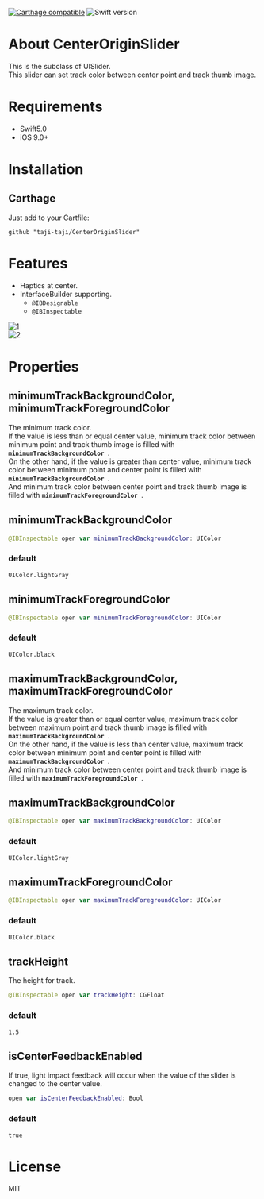 [![Carthage compatible](https://img.shields.io/badge/Carthage-compatible-4BC51D.svg?style=flat)](#carthage)
![Swift version](https://img.shields.io/badge/swift-4.0-orange.svg)

# About CenterOriginSlider

This is the subclass of UISlider.  
This slider can set track color between center point and track thumb image.

# Requirements

- Swift5.0
- iOS 9.0+

# Installation

## Carthage

Just add to your Cartfile:

```
github "taji-taji/CenterOriginSlider"
```

# Features

- Haptics at center.
- InterfaceBuilder supporting.
  - `@IBDesignable`
  - `@IBInspectable`

![1](https://raw.githubusercontent.com/taji-taji/CenterOriginSlider/master/Resources/images/1.png "1")  
![2](https://raw.githubusercontent.com/taji-taji/CenterOriginSlider/master/Resources/images/2.png "2")

# Properties

## minimumTrackBackgroundColor, minimumTrackForegroundColor

The minimum track color.  
If the value is less than or equal center value, minimum track color between minimum point and track thumb image is filled with **`minimumTrackBackgroundColor `**.  
On the other hand, if the value is greater than center value, minimum track color between minimum point and center point is filled with **`minimumTrackBackgroundColor `**.  
And minimum track color between center point and track thumb image is filled with **`minimumTrackForegroundColor `**.

## minimumTrackBackgroundColor

```swift
@IBInspectable open var minimumTrackBackgroundColor: UIColor
```

### default

`UIColor.lightGray`

## minimumTrackForegroundColor

```swift
@IBInspectable open var minimumTrackForegroundColor: UIColor
```

### default

`UIColor.black`


## maximumTrackBackgroundColor, maximumTrackForegroundColor

The maximum track color.  
If the value is greater than or equal center value, maximum track color between maximum point and track thumb image is filled with **`maximumTrackBackgroundColor `**.  
On the other hand, if the value is less than center value, maximum track color between minimum point and center point is filled with **`maximumTrackBackgroundColor `**.  
And minimum track color between center point and track thumb image is filled with **`maximumTrackForegroundColor `**.

## maximumTrackBackgroundColor

```swift
@IBInspectable open var maximumTrackBackgroundColor: UIColor
```

### default

`UIColor.lightGray`

## maximumTrackForegroundColor

```swift
@IBInspectable open var maximumTrackForegroundColor: UIColor
```

### default

`UIColor.black`

## trackHeight

The height for track.

```swift
@IBInspectable open var trackHeight: CGFloat
```

### default

`1.5`

## isCenterFeedbackEnabled

If true, light impact feedback will occur when the value of the slider is changed to the center value.


```swift
open var isCenterFeedbackEnabled: Bool
```

### default

`true`

# License
MIT